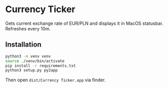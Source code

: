 # Currency Ticker

Gets current exchange rate of EUR/PLN and displays it in MacOS statusbar. Refreshes every 10m.

## Installation

```bash
python3 -m venv venv
source ./venv/bin/activate
pip install -r requirements.txt
python3 setup.py py2app
```
Then open `dist/Currency Ticker.app` via finder.
